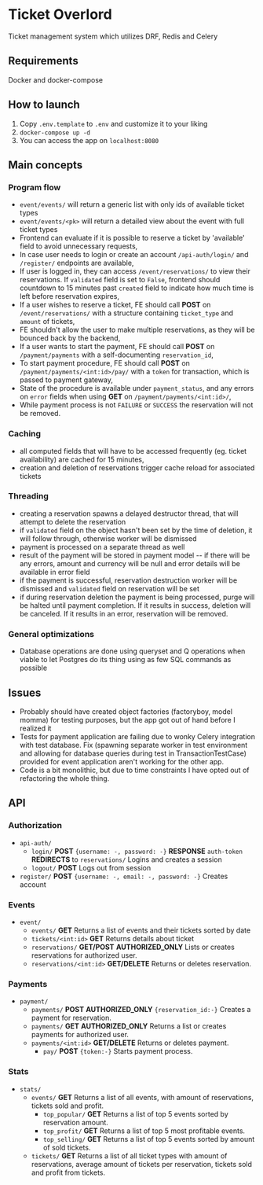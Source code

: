 # Ticket Overlord
Ticket management system which utilizes DRF, Redis and Celery

## Requirements
 Docker and docker-compose

## How to launch
 1. Copy `.env.template` to `.env` and customize it to your liking
 2. `docker-compose up -d`
 3. You can access the app on `localhost:8080`

## Main concepts
### Program flow
- `event/events/` will return a generic list with only ids of available ticket types
- `event/events/<pk>` will return a detailed view about the event with full ticket types
- Frontend can evaluate if it is possible to reserve a ticket by 'available' field to avoid unnecessary requests,
- In case user needs to login or create an account `/api-auth/login/` and `/register/` endpoints are available,
- If user is logged in, they can access `/event/reservations/` to view their reservations. If `validated` field is set to `False`, frontend should countdown to 15 minutes past `created` field to indicate how much time is left before reservation expires,
- If a user wishes to reserve a ticket, FE should call **POST** on `/event/reservations/` with a structure containing `ticket_type` and `amount` of tickets,
- FE shouldn't allow the user to make multiple reservations, as they will be bounced back by the backend,
- If a user wants to start the payment, FE should call **POST** on `/payment/payments` with a self-documenting `reservation_id`,
- To start payment procedure, FE should call **POST** on `/payment/payments/<int:id>/pay/` with a `token` for transaction, which is passed to payment gateway,
- State of the procedure is available under `payment_status`, and any errors on `error` fields when using **GET** on `/payment/payments/<int:id>/`,
- While payment process is not `FAILURE` or `SUCCESS` the reservation will not be removed.


### Caching
- all computed fields that will have to be accessed frequently (eg. ticket availability) are cached for 15 minutes,
- creation and deletion of reservations trigger cache reload for associated tickets

### Threading
- creating a reservation spawns a delayed destructor thread, that will attempt to delete the reservation
- if `validated` field on the object hasn't been set by the time of deletion, it will follow through, otherwise worker will be dismissed
- payment is processed on a separate thread as well
- result of the payment will be stored in payment model -- if there will be any errors, amount and currency will be null and error details will be available in error field
- if the payment is successful, reservation destruction worker will be dismissed and `validated` field on reservation will be set
- if during reservation deletion the payment is being processed, purge will be halted until payment completion. If it results in success, deletion will be canceled. If it results in an error, reservation will be removed.

### General optimizations
- Database operations are done using queryset and Q operations when viable to let Postgres do its thing using as few SQL commands as possible

## Issues
- Probably should have created object factories (factoryboy, model momma) for testing purposes, but the app got out of hand before I realized it
- Tests for payment application are failing due to wonky Celery integration with test database. Fix (spawning separate worker in test environment and allowing for database queries during test in TransactionTestCase) provided for event application aren't working for the other app.
- Code is a bit monolithic, but due to time constraints I have opted out of refactoring the whole thing.

## API
### Authorization
- `api-auth/`
    - `login/` **POST** `{username: -, password: -}` **RESPONSE** `auth-token` **REDIRECTS** to `reservations/` Logins and creates a session
    - `logout/` **POST** Logs out from session
- `register/` **POST** `{username: -, email: -, password: -}` Creates account

### Events
- `event/`
    - `events/` **GET** Returns a list of events and their tickets sorted by date
    - `tickets/<int:id>` **GET** Returns details about ticket
    - `reservations/` **GET/POST** **AUTHORIZED_ONLY** Lists or creates reservations for authorized user.
    - `reservations/<int:id>` **GET/DELETE** Returns or deletes reservation.

### Payments
- `payment/`
    - `payments/` **POST** **AUTHORIZED_ONLY** `{reservation_id:-}` Creates a payment for reservation.
    - `payments/` **GET** **AUTHORIZED_ONLY** Returns a list or creates payments for authorized user.
    - `payments/<int:id>` **GET/DELETE** Returns or deletes payment. 
        - `pay/` **POST** `{token:-}` Starts payment process.

### Stats
- `stats/`
    - `events/` **GET** Returns a list of all events, with amount of reservations, tickets sold and profit.
        - `top_popular/` **GET** Returns a list of top 5 events sorted by reservation amount.
        - `top_profit/` **GET** Returns a list of top 5 most profitable events.
        - `top_selling/` **GET** Returns a list of top 5 events sorted by amount of sold tickets.
    - `tickets/` **GET** Returns a list of all ticket types with amount of reservations, average amount of tickets per reservation, tickets sold and profit from tickets.
